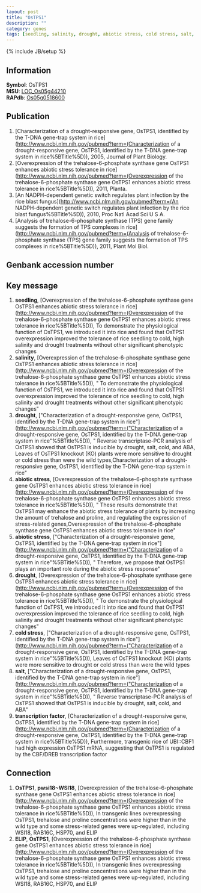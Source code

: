 ```yaml
---
layout: post
title: "OsTPS1"
description: ""
category: genes
tags: [seedling, salinity, drought, abiotic stress, cold stress, salt, transcription factor]
---
```

{% include JB/setup %}

## Information
__Symbol__: OsTPS1  
__MSU__: [LOC_Os05g44210](http://rice.plantbiology.msu.edu/cgi-bin/ORF_infopage.cgi?orf=LOC_Os05g44210)  
__RAPdb__: [Os05g0518600](http://rapdb.dna.affrc.go.jp/viewer/gbrowse_details/irgsp1?name=Os05g0518600)  

## Publication
1. [Characterization of a drought-responsive gene, OsTPS1, identified by the T-DNA gene-trap system in rice](http://www.ncbi.nlm.nih.gov/pubmed?term=(Characterization of a drought-responsive gene, OsTPS1, identified by the T-DNA gene-trap system in rice%5BTitle%5D)), 2005, Journal of Plant Biology.
2. [Overexpression of the trehalose-6-phosphate synthase gene OsTPS1 enhances abiotic stress tolerance in rice](http://www.ncbi.nlm.nih.gov/pubmed?term=(Overexpression of the trehalose-6-phosphate synthase gene OsTPS1 enhances abiotic stress tolerance in rice%5BTitle%5D)), 2011, Planta.
3. [An NADPH-dependent genetic switch regulates plant infection by the rice blast fungus](http://www.ncbi.nlm.nih.gov/pubmed?term=(An NADPH-dependent genetic switch regulates plant infection by the rice blast fungus%5BTitle%5D)), 2010, Proc Natl Acad Sci U S A.
4. [Analysis of trehalose-6-phosphate synthase (TPS) gene family suggests the formation of TPS complexes in rice](http://www.ncbi.nlm.nih.gov/pubmed?term=(Analysis of trehalose-6-phosphate synthase (TPS) gene family suggests the formation of TPS complexes in rice%5BTitle%5D)), 2011, Plant Mol Biol.

## Genbank accession number

## Key message
1. __seedling__, [Overexpression of the trehalose-6-phosphate synthase gene OsTPS1 enhances abiotic stress tolerance in rice](http://www.ncbi.nlm.nih.gov/pubmed?term=(Overexpression of the trehalose-6-phosphate synthase gene OsTPS1 enhances abiotic stress tolerance in rice%5BTitle%5D)),  To demonstrate the physiological function of OsTPS1, we introduced it into rice and found that OsTPS1 overexpression improved the tolerance of rice seedling to cold, high salinity and drought treatments without other significant phenotypic changes
2. __salinity__, [Overexpression of the trehalose-6-phosphate synthase gene OsTPS1 enhances abiotic stress tolerance in rice](http://www.ncbi.nlm.nih.gov/pubmed?term=(Overexpression of the trehalose-6-phosphate synthase gene OsTPS1 enhances abiotic stress tolerance in rice%5BTitle%5D)), " To demonstrate the physiological function of OsTPS1, we introduced it into rice and found that OsTPS1 overexpression improved the tolerance of rice seedling to cold, high salinity and drought treatments without other significant phenotypic changes"
3. __drought__, ["Characterization of a drought-responsive gene, OsTPS1, identified by the T-DNA gene-trap system in rice"](http://www.ncbi.nlm.nih.gov/pubmed?term=("Characterization of a drought-responsive gene, OsTPS1, identified by the T-DNA gene-trap system in rice"%5BTitle%5D)), " Reverse transcriptase-PCR analysis of OsTPS1 showed that OsTPS1 is inducible by drought, salt, cold, and ABA, Leaves of OsTPS1 knockout (KO) plants were more sensitive to drought or cold stress than were the wild types,Characterization of a drought-responsive gene, OsTPS1, identified by the T-DNA gene-trap system in rice"
4. __abiotic stress__, [Overexpression of the trehalose-6-phosphate synthase gene OsTPS1 enhances abiotic stress tolerance in rice](http://www.ncbi.nlm.nih.gov/pubmed?term=(Overexpression of the trehalose-6-phosphate synthase gene OsTPS1 enhances abiotic stress tolerance in rice%5BTitle%5D)), " These results demonstrate that OsTPS1 may enhance the abiotic stress tolerance of plants by increasing the amount of trehalose and proline, and regulating the expression of stress-related genes,Overexpression of the trehalose-6-phosphate synthase gene OsTPS1 enhances abiotic stress tolerance in rice"
5. __abiotic stress__, ["Characterization of a drought-responsive gene, OsTPS1, identified by the T-DNA gene-trap system in rice"](http://www.ncbi.nlm.nih.gov/pubmed?term=("Characterization of a drought-responsive gene, OsTPS1, identified by the T-DNA gene-trap system in rice"%5BTitle%5D)), " Therefore, we propose that OsTPS1 plays an important role during the abiotic stress response"
6. __drought__, [Overexpression of the trehalose-6-phosphate synthase gene OsTPS1 enhances abiotic stress tolerance in rice](http://www.ncbi.nlm.nih.gov/pubmed?term=(Overexpression of the trehalose-6-phosphate synthase gene OsTPS1 enhances abiotic stress tolerance in rice%5BTitle%5D)), " To demonstrate the physiological function of OsTPS1, we introduced it into rice and found that OsTPS1 overexpression improved the tolerance of rice seedling to cold, high salinity and drought treatments without other significant phenotypic changes"
7. __cold stress__, ["Characterization of a drought-responsive gene, OsTPS1, identified by the T-DNA gene-trap system in rice"](http://www.ncbi.nlm.nih.gov/pubmed?term=("Characterization of a drought-responsive gene, OsTPS1, identified by the T-DNA gene-trap system in rice"%5BTitle%5D)),  Leaves of OsTPS1 knockout (KO) plants were more sensitive to drought or cold stress than were the wild types
8. __salt__, ["Characterization of a drought-responsive gene, OsTPS1, identified by the T-DNA gene-trap system in rice"](http://www.ncbi.nlm.nih.gov/pubmed?term=("Characterization of a drought-responsive gene, OsTPS1, identified by the T-DNA gene-trap system in rice"%5BTitle%5D)), " Reverse transcriptase-PCR analysis of OsTPS1 showed that OsTPS1 is inducible by drought, salt, cold, and ABA"
9. __transcription factor__, [Characterization of a drought-responsive gene, OsTPS1, identified by the T-DNA gene-trap system in rice](http://www.ncbi.nlm.nih.gov/pubmed?term=(Characterization of a drought-responsive gene, OsTPS1, identified by the T-DNA gene-trap system in rice%5BTitle%5D)),  Furthermore, transgenic rice of UBI::CBF1 had high expression OsTPS1 mRNA, suggesting that OsTPS1 is regulated by the CBF/DREB transcription factor

## Connection
1. __OsTPS1__, __pwsi18~WSI18__, [Overexpression of the trehalose-6-phosphate synthase gene OsTPS1 enhances abiotic stress tolerance in rice](http://www.ncbi.nlm.nih.gov/pubmed?term=(Overexpression of the trehalose-6-phosphate synthase gene OsTPS1 enhances abiotic stress tolerance in rice%5BTitle%5D)),  In transgenic lines overexpressing OsTPS1, trehalose and proline concentrations were higher than in the wild type and some stress-related genes were up-regulated, including WSI18, RAB16C, HSP70, and ELIP
2. __ELIP__, __OsTPS1__, [Overexpression of the trehalose-6-phosphate synthase gene OsTPS1 enhances abiotic stress tolerance in rice](http://www.ncbi.nlm.nih.gov/pubmed?term=(Overexpression of the trehalose-6-phosphate synthase gene OsTPS1 enhances abiotic stress tolerance in rice%5BTitle%5D)),  In transgenic lines overexpressing OsTPS1, trehalose and proline concentrations were higher than in the wild type and some stress-related genes were up-regulated, including WSI18, RAB16C, HSP70, and ELIP



